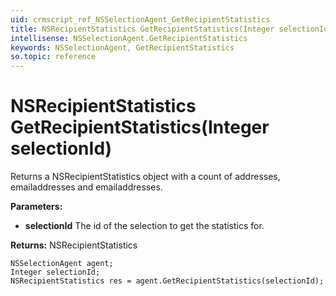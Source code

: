 ```yaml
---
uid: crmscript_ref_NSSelectionAgent_GetRecipientStatistics
title: NSRecipientStatistics GetRecipientStatistics(Integer selectionId)
intellisense: NSSelectionAgent.GetRecipientStatistics
keywords: NSSelectionAgent, GetRecipientStatistics
so.topic: reference
---
```


# NSRecipientStatistics GetRecipientStatistics(Integer selectionId)

Returns a NSRecipientStatistics object with a count of addresses, emailaddresses and emailaddresses.

**Parameters:**
 - **selectionId** The id of the selection to get the statistics for.

**Returns:** NSRecipientStatistics

```crmscript
NSSelectionAgent agent;
Integer selectionId;
NSRecipientStatistics res = agent.GetRecipientStatistics(selectionId);
```

